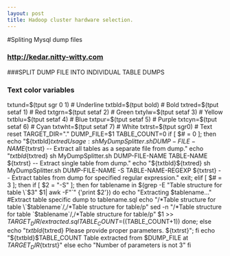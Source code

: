 ```yaml
---
layout: post
title: Hadoop cluster hardware selection.
---
```


#Spliting Mysql dump files

### http://kedar.nitty-witty.com
###SPLIT DUMP FILE INTO INDIVIDUAL TABLE DUMPS
### Text color variables
txtund=$(tput sgr 0 1)    # Underline
txtbld=$(tput bold)       # Bold
txtred=$(tput setaf 1)    # Red
txtgrn=$(tput setaf 2)    # Green
txtylw=$(tput setaf 3)    # Yellow
txtblu=$(tput setaf 4)    # Blue
txtpur=$(tput setaf 5)    # Purple
txtcyn=$(tput setaf 6)    # Cyan
txtwht=$(tput setaf 7)    # White
txtrst=$(tput sgr0)       # Text reset
TARGET_DIR="."
DUMP_FILE=$1
TABLE_COUNT=0
if [ $# = 0 ]; then
       echo "${txtbld}${txtred}Usage: sh MyDumpSplitter.sh DUMP-FILE-NAME${txtrst} -- Extract all tables as a separate file from dump."
       echo "${txtbld}${txtred}       sh MyDumpSplitter.sh DUMP-FILE-NAME TABLE-NAME ${txtrst} -- Extract single table from dump."
       echo "${txtbld}${txtred}       sh MyDumpSplitter.sh DUMP-FILE-NAME -S TABLE-NAME-REGEXP ${txtrst} -- Extract tables from dump for specified regular expression."
       exit;
elif [ $# = 3 ]; then
        if [ $2 = "-S" ]; then
                for tablename in $(grep -E "Table structure for table \`$3" $1| awk -F"\`" {'print $2'})
                do
                        echo "Extracting $tablename..."
                        #Extract table specific dump to tablename.sql
                        echo "/*Table structure for table \`$tablename\`/,/*Table structure for table/p" 
                        sed -n "/*Table structure for table \`$tablename\`/,/*Table structure for table/p" $1 >> $TARGET_DIR/extracted.sql
                        TABLE_COUNT=$((TABLE_COUNT+1))
                done;
        else
                echo "${txtbld}${txtred} Please provide proper parameters. ${txtrst}";
        fi
	echo "${txtbld}$TABLE_COUNT Table extracted from $DUMP_FILE at $TARGET_DIR${txtrst}"
else
    echo "Number of parameters is not 3"
fi

